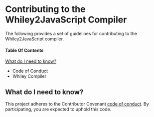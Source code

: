# Contributing to the Whiley2JavaScript Compiler

The following provides a set of guidelines for contributing to the Whiley2JavaScript compiler.

#### Table Of Contents

[What do I need to know?](#what-do-I-need-to-known)
   * Code of Conduct
   * Whiley Compiler

## What do I need to know?

This project adheres to the Contributor Covenant [code of conduct](CODE_OF_CONDUCT.md).
By participating, you are expected to uphold this code.
